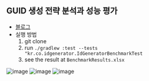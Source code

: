 ## GUID 생성 전략 분석과 성능 평가
- [블로그](https://jaeseo0519.tistory.com/415)
- 실행 방법
  1. git clone
  2. run `./gradlew :test --tests "kr.co.idgenerator.IdGeneratorBenchmarkTest`
  3. see the result at `BenchmarkResults.xlsx`

![image](https://github.com/user-attachments/assets/97527884-0e58-4ca7-a958-d9f529a33dba)
![image](https://github.com/user-attachments/assets/b5330284-e91f-4ffa-aa57-1c709a7377f8)
![image](https://github.com/user-attachments/assets/da5b159a-5f6d-40ea-90e1-2d66cb393ad5)
